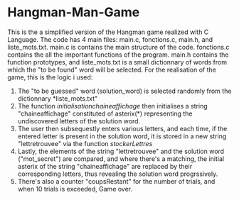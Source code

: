 # Hangman-Man-Game
This is the a simplified version of the Hangman game realized with C Language.
The code has 4 main files: main.c, fonctions.c, main.h, and liste_mots.txt.
main.c is contains the main structure of the code. fonctions.c contains the all the important functions of the program.
main.h contains the function prototypes, and liste_mots.txt is a small dictionnary of words from which the "to be found"
word will be selected. 
For the realisation of the game, this is the logic i used:
1. The "to be guessed" word (solution_word) is selected randomly from the dictionnary *liste_mots.txt"
2. The function *initialisationchaineaffichage* then initialises a string "chaineaffichage" constituted of asterix(*) representing the undiscovered letters of the solution word.
3. The user then subsequestly enters various letters, and each time, if the entered letter is present in the solution word, it is stored in a new string "lettretrouvee" via the function *stockerLettres*
4. Lastly, the elements of the string "lettretrouvee" and the solution word ("mot_secret") are compared, and where there's a matching, the initial asterix of the string "chaineaffichage" are replaced by their corresponding letters, thus revealing the solution word progrssively.
5. There's also a counter "coupsRestant" for the number of trials, and when 10 trials is exceeded, Game over. 
